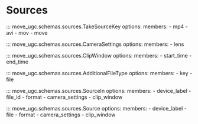 # Sources

::: move_ugc.schemas.sources.TakeSourceKey
    options:
        members:
            - mp4
            - avi
            - mov
            - move

::: move_ugc.schemas.sources.CameraSettings
    options:
        members:
            - lens

::: move_ugc.schemas.sources.ClipWindow
    options:
        members:
            - start_time
            - end_time

::: move_ugc.schemas.sources.AdditionalFileType
    options:
        members:
            - key
            - file


::: move_ugc.schemas.sources.SourceIn
    options:
        members:
            - device_label
            - file_id
            - format
            - camera_settings
            - clip_window

::: move_ugc.schemas.sources.Source
    options:
        members:
            - device_label
            - file
            - format
            - camera_settings
            - clip_window
